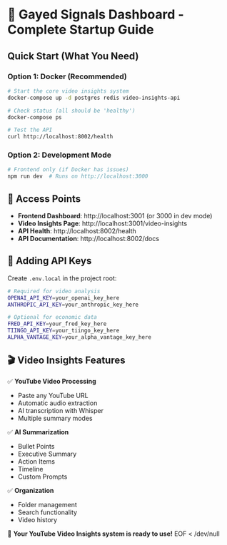 # 🚀 Gayed Signals Dashboard - Complete Startup Guide

## Quick Start (What You Need)

### Option 1: Docker (Recommended)
```bash
# Start the core video insights system
docker-compose up -d postgres redis video-insights-api

# Check status (all should be 'healthy')
docker-compose ps

# Test the API
curl http://localhost:8002/health
```

### Option 2: Development Mode
```bash
# Frontend only (if Docker has issues)
npm run dev  # Runs on http://localhost:3000
```

## 🎯 Access Points

- **Frontend Dashboard**: http://localhost:3001 (or 3000 in dev mode)
- **Video Insights Page**: http://localhost:3001/video-insights
- **API Health**: http://localhost:8002/health
- **API Documentation**: http://localhost:8002/docs

## 🔑 Adding API Keys

Create `.env.local` in the project root:

```bash
# Required for video analysis
OPENAI_API_KEY=your_openai_key_here
ANTHROPIC_API_KEY=your_anthropic_key_here

# Optional for economic data
FRED_API_KEY=your_fred_key_here
TIINGO_API_KEY=your_tiingo_key_here
ALPHA_VANTAGE_KEY=your_alpha_vantage_key_here
```

## 🎬 Video Insights Features

✅ **YouTube Video Processing**
- Paste any YouTube URL
- Automatic audio extraction
- AI transcription with Whisper
- Multiple summary modes

✅ **AI Summarization**
- Bullet Points
- Executive Summary  
- Action Items
- Timeline
- Custom Prompts

✅ **Organization**
- Folder management
- Search functionality
- Video history

🎉 **Your YouTube Video Insights system is ready to use\!**
EOF < /dev/null